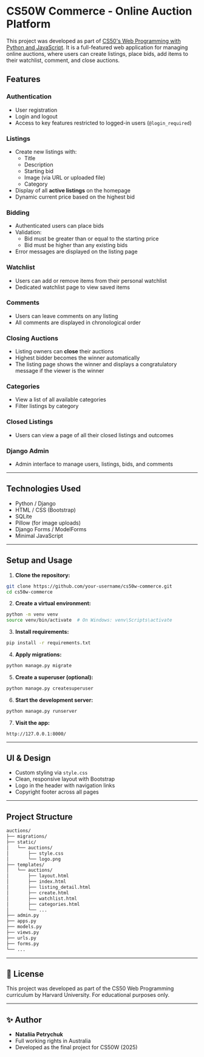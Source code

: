 
#  CS50W Commerce - Online Auction Platform

This project was developed as part of [CS50's Web Programming with Python and JavaScript](https://cs50.harvard.edu/web/). It is a full-featured web application for managing online auctions, where users can create listings, place bids, add items to their watchlist, comment, and close auctions.

##  Features

### Authentication
- User registration
- Login and logout
- Access to key features restricted to logged-in users (`@login_required`)

### Listings
- Create new listings with:
  - Title
  - Description
  - Starting bid
  - Image (via URL or uploaded file)
  - Category
- Display of all **active listings** on the homepage
- Dynamic current price based on the highest bid

### Bidding
- Authenticated users can place bids
- Validation:
  - Bid must be greater than or equal to the starting price
  - Bid must be higher than any existing bids
- Error messages are displayed on the listing page

###  Watchlist
- Users can add or remove items from their personal watchlist
- Dedicated watchlist page to view saved items

###  Comments
- Users can leave comments on any listing
- All comments are displayed in chronological order

###  Closing Auctions
- Listing owners can **close** their auctions
- Highest bidder becomes the winner automatically
- The listing page shows the winner and displays a congratulatory message if the viewer is the winner

###  Categories
- View a list of all available categories
- Filter listings by category

###  Closed Listings
- Users can view a page of all their closed listings and outcomes

###  Django Admin
- Admin interface to manage users, listings, bids, and comments

---

##  Technologies Used

- Python / Django
- HTML / CSS (Bootstrap)
- SQLite
- Pillow (for image uploads)
- Django Forms / ModelForms
- Minimal JavaScript

---

## Setup and Usage

1. **Clone the repository:**

```bash
git clone https://github.com/your-username/cs50w-commerce.git
cd cs50w-commerce
````

2. **Create a virtual environment:**

```bash
python -m venv venv
source venv/bin/activate  # On Windows: venv\Scripts\activate
```

3. **Install requirements:**

```bash
pip install -r requirements.txt
```

4. **Apply migrations:**

```bash
python manage.py migrate
```

5. **Create a superuser (optional):**

```bash
python manage.py createsuperuser
```

6. **Start the development server:**

```bash
python manage.py runserver
```

7. **Visit the app:**

```
http://127.0.0.1:8000/
```

---

## UI & Design

* Custom styling via `style.css`
* Clean, responsive layout with Bootstrap
* Logo in the header with navigation links
* Copyright footer across all pages

---

## Project Structure

```bash
auctions/
├── migrations/
├── static/
│   └── auctions/
│       ├── style.css
│       └── logo.png
├── templates/
│   └── auctions/
│       ├── layout.html
│       ├── index.html
│       ├── listing_detail.html
│       ├── create.html
│       ├── watchlist.html
│       ├── categories.html
│       └── ...
├── admin.py
├── apps.py
├── models.py
├── views.py
├── urls.py
├── forms.py
└── ...
```

---

## 📜 License

This project was developed as part of the CS50 Web Programming curriculum by Harvard University. For educational purposes only.

---

## ✨ Author

* **Nataliia Petrychuk**
* Full working rights in Australia
* Developed as the final project for CS50W (2025)


